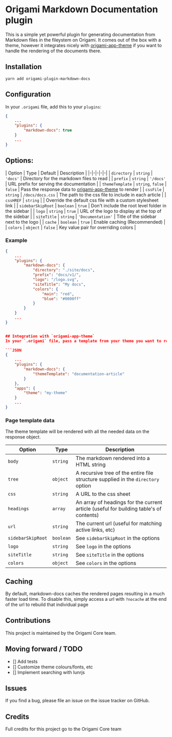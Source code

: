 # Origami Markdown Documentation plugin
This is a simple yet powerful plugin for generating documentation from Markdown files in the fileystem on Origami.
It comes out of the box with a theme, however it integrates nicely with [origami-app-theme](https://github.com/origami-cms/app-theme) if you want to handle the rendering of the documents there.

## Installation

`yarn add origami-plugin-markdown-docs`

## Configuration

In your `.origami` file, add this to your `plugins`:

```JSON
{
    ...
    "plugins": {
        "markdown-docs": true
    }
    ...
}
```


## Options:

| Option | Type | Default | Description |
|-|-|-|-|-|
| `directory` | `string` | `'docs'` | Directory for the markdown files to read |
| `prefix` | `string` | `'/docs'` | URL prefix for serving the documentation |
| `themeTemplate` |  `string`, `false` | `false` | Pass the response data to [origami-app-theme](https://github.com/origami-cms/app-theme) to render  |
| `cssFile` |  `string` | `/docs/docs.css` | The path to the css file to include in each article |
| `cssHREF` |  `string` |  | Override the default css file with a custom stylesheet link |
| `sidebarSkipRoot` |  `boolean` | `true` | Don't include the root level folder in the sidebar |
| `logo` |  `string` | `true` | URL of the logo to display at the top of the sidebar |
| `siteTitle` |  `string` | `'Documentation'` | Title of the sidebar next to the logo |
| `cache` |  `boolean` | `true` | Enable caching (Recommended) |
| `colors` |  `object` | `false` | Key value pair for overriding colors |


### Example
```json
{
    ...
    "plugins": {
        "markdown-docs": {
            "directory": "./site/docs",
            "prefix": "docs/v1/",
            "logo": "/logo.svg",
            "siteTitle": "My docs",
            "colors": {
                "main": "red",
                "blue": "#0000ff"
            }
        }
    }
    ...
}


## Integration with `origami-app-theme`
In your `.origami` file, pass a template from your theme you want to render into `themeTemplate`:

```JSON
{
    ...
    "plugins": {
        "markdown-docs": {
            "themeTemplate": "documentation-article"
        }
    },
    "apps": {
        "theme": "my-theme"
    }
    ...
}
```

### Page template data
The theme template will be rendered with all the needed data on the response object.

| Option | Type | Description |
|-|-|-|
| `body` | `string` | The markdown rendered into a HTML string |
| `tree` | `object` | A recursive tree of the entire file structure supplied in the `directory` option|
| `css` | `string` | A URL to the css sheet |
| `headings` | `array` | An array of headings for the current article (useful for building table's of contents) |
| `url` | `string` | The current url (useful for matching active links, etc) |
| `sidebarSkipRoot` | `boolean` | See `sidebarSkipRoot` in the options |
| `logo` |  `string` | See `logo` in the options |
| `siteTitle` |  `string` | See `siteTitle` in the options |
| `colors` |  `object` | See `colors` in the options |


## Caching
By default, markdown-docs caches the rendered pages resulting in a much faster load time. To disable this, simply access a url with `?nocache` at the end of the url to rebuild that individual page


## Contributions

This project is maintained by the Origami Core team.

## Moving forward / TODO

- [] Add tests
- [] Customize theme colours/fonts, etc
- [] Implement searching with lunrjs

## Issues

If you find a bug, please file an issue on the issue tracker on GitHub.

## Credits

Full credits for this project go to the Origami Core team
